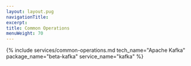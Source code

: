 ```yaml
---
layout: layout.pug
navigationTitle:
excerpt:
title: Common Operations
menuWeight: 70
---
```


{% include services/common-operations.md
    tech_name="Apache Kafka"
    package_name="beta-kafka"
    service_name="kafka" %}
